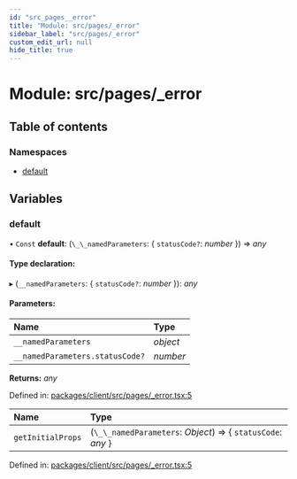 ```yaml
---
id: "src_pages__error"
title: "Module: src/pages/_error"
sidebar_label: "src/pages/_error"
custom_edit_url: null
hide_title: true
---
```


# Module: src/pages/\_error

## Table of contents

### Namespaces

- [default](src_pages__error.default.md)

## Variables

### default

• `Const` **default**: (`\_\_namedParameters`: { `statusCode?`: *number*  }) => *any*

#### Type declaration:

▸ (`__namedParameters`: { `statusCode?`: *number*  }): *any*

#### Parameters:

Name | Type |
:------ | :------ |
`__namedParameters` | *object* |
`__namedParameters.statusCode?` | *number* |

**Returns:** *any*

Defined in: [packages/client/src/pages/_error.tsx:5](https://github.com/xr3ngine/xr3ngine/blob/716a06460/packages/client/src/pages/_error.tsx#L5)

Name | Type |
:------ | :------ |
`getInitialProps` | (`\_\_namedParameters`: *Object*) => { `statusCode`: *any*  } |

Defined in: [packages/client/src/pages/_error.tsx:5](https://github.com/xr3ngine/xr3ngine/blob/716a06460/packages/client/src/pages/_error.tsx#L5)
